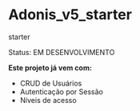 # Adonis_v5_starter
starter

Status: EM DESENVOLVIMENTO

**Este projeto já vem com:**
* CRUD de Usuários
* Autenticação por Sessão
* Níveis de acesso

